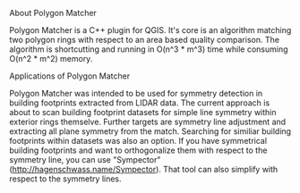 About Polygon Matcher

Polygon Matcher is a C++ plugin for QGIS. It's core is an algorithm matching two polygon rings with respect to an area based quality comparison. The algorithm is shortcutting and running in O(n^3 * m^3) time while consuming O(n^2 * m^2) memory.

Applications of Polygon Matcher

Polygon Matcher was intended to be used for symmetry detection in building footprints extracted from LIDAR data. The current approach is about to scan building footprint datasets for simple line symmetry within exterior rings themselve. Further targets are symmetry line adjustment and extracting all plane symmetry from the match. Searching for similiar building footprints within datasets was also an option.
If you have symmetrical building footprints and want to orthogonalize them with respect to the symmetry line, you can use "Sympector" (http://hagenschwass.name/Sympector). That tool can also simplify with respect to the symmetry lines.
